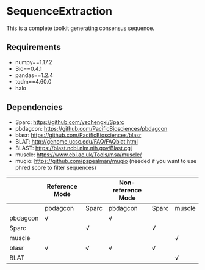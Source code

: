 # SequenceExtraction

This is a complete toolkit generating consensus sequence.

## Requirements
- numpy==1.17.2
- Bio==0.4.1
- pandas==1.2.4
- tqdm==4.60.0
- halo

## Dependencies


- Sparc: https://github.com/yechengxi/Sparc
- pbdagcon: https://github.com/PacificBiosciences/pbdagcon
- blasr: https://github.com/PacificBiosciences/blasr
- BLAT: http://genome.ucsc.edu/FAQ/FAQblat.html
- BLAST: https://blast.ncbi.nlm.nih.gov/Blast.cgi
- muscle: https://www.ebi.ac.uk/Tools/msa/muscle/
- mugio: https://github.com/pspealman/mugio (needed if you want to use phred score to filter sequences)

|          | Reference Mode | | Non-reference Mode |||
| -------- | -------------- |--| ------------------ |--|--|
|          | pbdagcon       | Sparc              | pbdagcon | Sparc | muscle |
| pbdagcon | √              |                    | √ |  |  |
| Sparc    |                | √                  |  | √ |  |
| muscle   |                |                    |  |  | √ |
| blasr    | √              | √                  | √ | √ |  |
| BLAT     |                |                    |  |  | √ |
